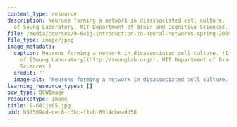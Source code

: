 ```yaml
---
content_type: resource
description: Neurons forming a network in disassociated cell culture. (Image courtesy
  of Seung Laboratory, MIT Department of Brain and Cognitive Sciences.)
file: /media/courses/9-641j-introduction-to-neural-networks-spring-2005/b5f5694dcec8c3bcf1eb6914dbeadd58_9-641js05.jpg
file_type: image/jpeg
image_metadata:
  caption: Neurons forming a network in disassociated cell culture. (Image courtesy
    of [Seung Laboratory](http://seunglab.org/), MIT Department of Brain and Cognitive
    Sciences.)
  credit: ''
  image-alt: 'Neurons forming a network in disassociated cell culture. '
learning_resource_types: []
ocw_type: OCWImage
resourcetype: Image
title: 9-641js05.jpg
uid: b5f5694d-cec8-c3bc-f1eb-6914dbeadd58
---
```

